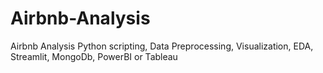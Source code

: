 # Airbnb-Analysis
Airbnb Analysis Python scripting, Data Preprocessing, Visualization, EDA, Streamlit, MongoDb, PowerBI or Tableau
